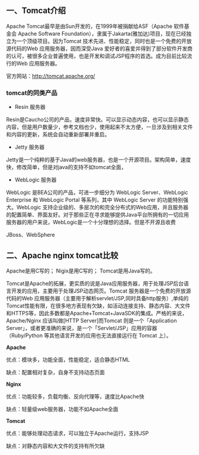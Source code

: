 ## 一、Tomcat介绍

Apache Tomcat最早是由Sun开发的，在1999年被捐献给ASF（Apache 软件基金会 Apache Software Foundation），隶属于Jakarta(雅加达)项目，现在已经独立为一个顶级项目。因为Tomcat 技术先进、性能稳定，同时也是一个免费的开放源代码的Web 应用服务器，因而深受Java 爱好者的喜爱并得到了部分软件开发商的认可，被很多企业普遍使用，也是开发和调试JSP程序的首选。成为目前比较流行的Web 应用服务器。

官方网站：http://tomcat.apache.org/

### **tomcat的同类产品**

- Resin 服务器

Resin是Caucho公司的产品，速度非常快。可以显示动态内容，也可以显示静态内容，但是用户数量少，参考文档也少，使用起来不太方便，一旦涉及到相关文件和内容的更新，系统会自动重新部署并重启。

- Jetty 服务器

Jetty是一个纯粹的基于Java的web服务器，也是一个开源项目。架构简单，速度快，修改简单，但是对java的支持不如tomcat全面，

- WebLogic 服务器

WebLogic 是BEA公司的产品，可进一步细分为 WebLogic Server、WebLogic Enterprise 和 WebLogic Portal 等系列，其中 WebLogic Server 的功能特别强大。WebLogic 支持企业级的、多层次的和完全分布式的Web应用，并且服务器的配置简单、界面友好。对于那些正在寻求能够提供Java平台所拥有的一切应用服务器的用户来说，WebLogic是一个十分理想的选择。但是不开源且收费

JBoss、WebSphere

## 二、Apache nginx tomcat比较

Apache是用C写的；
Nigix是用C写的；
Tomcat是用Java写的。

Tomcat是Apache的拓展，更实质的说是Java应用服务器，用于处理JSP后台语言开发的应用，主要用于处理JSP动态网页。Tomcat 服务器是一个免费的开放源代码的Web 应用服务器（主要用于解析servlet/JSP,同时具备http服务）,单纯的Tomcat性能有限，在很多地方表现有欠缺，如活动连接支持、静态内容、大文件和HTTPS等，因此多数都是Apache+Tomcat+JavaSDK的集成。严格的来说，Apache/Nginx 应该叫做[HTTP Server]而Tomcat 则是一个「Application Server」，或者更准确的来说，是一个「Servlet/JSP」应用的容器（Ruby/Python 等其他语言开发的应用也无法直接运行在 Tomcat 上）。

**Apache**

优点：模块多，功能全面，性能稳定，适合静态HTML

缺点：配置相对复杂，自身不支持动态页面

**Nginx**

优点：功能较多，负载均衡、反向代理等，速度比Apache快

缺点：轻量级web服务器，功能不如Apache全面

**Tomcat**

优点：能够处理动态请求，可以独立于Apache运行，支持JSP

缺点：对静态内容和大文件的支持有所欠缺